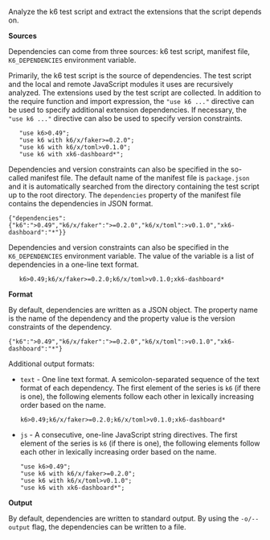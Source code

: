 Analyze the k6 test script and extract the extensions that the script depends on.

**Sources**

Dependencies can come from three sources: k6 test script, manifest file, `K6_DEPENDENCIES` environment variable.

Primarily, the k6 test script is the source of dependencies. The test script and the local and remote JavaScript modules it uses are recursively analyzed. The extensions used by the test script are collected. In addition to the require function and import expression, the `"use k6 ..."` directive can be used to specify additional extension dependencies. If necessary, the `"use k6 ..."` directive can also be used to specify version constraints.

       "use k6>0.49";
       "use k6 with k6/x/faker>=0.2.0";
       "use k6 with k6/x/toml>v0.1.0";
       "use k6 with xk6-dashboard*";

Dependencies and version constraints can also be specified in the so-called manifest file. The default name of the manifest file is `package.json` and it is automatically searched from the directory containing the test script up to the root directory. The `dependencies` property of the manifest file contains the dependencies in JSON format.

    {"dependencies":{"k6":">0.49","k6/x/faker":">=0.2.0","k6/x/toml":>v0.1.0","xk6-dashboard":"*"}}

Dependencies and version constraints can also be specified in the `K6_DEPENDENCIES` environment variable. The value of the variable is a list of dependencies in a one-line text format.

       k6>0.49;k6/x/faker>=0.2.0;k6/x/toml>v0.1.0;xk6-dashboard*

**Format**

By default, dependencies are written as a JSON object. The property name is the name of the dependency and the property value is the version constraints of the dependency.

    {"k6":">0.49","k6/x/faker":">=0.2.0","k6/x/toml":>v0.1.0","xk6-dashboard":"*"}

Additional output formats:

 * `text` - One line text format. A semicolon-separated sequence of the text format of each dependency. The first element of the series is `k6` (if there is one), the following elements follow each other in lexically increasing order based on the name.

       k6>0.49;k6/x/faker>=0.2.0;k6/x/toml>v0.1.0;xk6-dashboard*

 * `js` - A consecutive, one-line JavaScript string directives. The first element of the series is `k6` (if there is one), the following elements follow each other in lexically increasing order based on the name.

       "use k6>0.49";
       "use k6 with k6/x/faker>=0.2.0";
       "use k6 with k6/x/toml>v0.1.0";
       "use k6 with xk6-dashboard*";

**Output**

By default, dependencies are written to standard output. By using the `-o/--output` flag, the dependencies can be written to a file.
